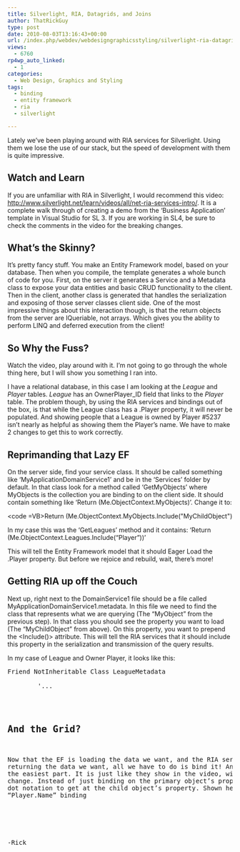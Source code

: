 ```yaml
---
title: Silverlight, RIA, Datagrids, and Joins
author: ThatRickGuy
type: post
date: 2010-08-03T13:16:43+00:00
url: /index.php/webdev/webdesigngraphicsstyling/silverlight-ria-datagrids-and-joins/
views:
  - 6760
rp4wp_auto_linked:
  - 1
categories:
  - Web Design, Graphics and Styling
tags:
  - binding
  - entity framework
  - ria
  - silverlight

---
```

Lately we&#8217;ve been playing around with RIA services for Silverlight. Using them we lose the use of our stack, but the speed of development with them is quite impressive. 

## Watch and Learn

If you are unfamiliar with RIA in Silverlight, I would recommend this video: <http://www.silverlight.net/learn/videos/all/net-ria-services-intro/>. It is a complete walk through of creating a demo from the &#8216;Business Application&#8217; template in Visual Studio for SL 3. If you are working in SL4, be sure to check the comments in the video for the breaking changes.

## What&#8217;s the Skinny?

It&#8217;s pretty fancy stuff. You make an Entity Framework model, based on your database. Then when you compile, the template generates a whole bunch of code for you. First, on the server it generates a Service and a Metadata class to expose your data entities and basic CRUD functionality to the client. Then in the client, another class is generated that handles the serialization and exposing of those server classes client side. One of the most impressive things about this interaction though, is that the return objects from the server are IQueriable, not arrays. Which gives you the ability to perform LINQ and deferred execution from the client!

## So Why the Fuss?

Watch the video, play around with it. I&#8217;m not going to go through the whole thing here, but I will show you something I ran into.

I have a relational database, in this case I am looking at the _League_ and _Player_ tables. _League_ has an OwnerPlayer_ID field that links to the _Player_ table. The problem though, by using the RIA services and bindings out of the box, is that while the League class has a .Player property, it will never be populated. And showing people that a League is owned by Player #5237 isn&#8217;t nearly as helpful as showing them the Player&#8217;s name. We have to make 2 changes to get this to work correctly.

## Reprimanding that Lazy EF

On the server side, find your service class. It should be called something like &#8216;MyApplicationDomainService1&#8217; and be in the &#8216;Services&#8217; folder by default. In that class look for a method called &#8216;GetMyObjects&#8217; where MyObjects is the collection you are binding to on the client side. It should contain something like &#8216;Return (Me.ObjectContext.MyObjects)&#8217;. Change it to:
  
<code =VB>Return (Me.ObjectContext.MyObjects.Include("MyChildObject")</code>
  
In my case this was the &#8216;GetLeagues&#8217; method and it contains: &#8216;Return (Me.ObjectContext.Leagues.Include(&#8220;Player&#8221;))&#8217;

This will tell the Entity Framework model that it should Eager Load the .Player property. But before we rejoice and rebuild, wait, there&#8217;s more!

## Getting RIA up off the Couch

Next up, right next to the DomainService1 file should be a file called MyApplicationDomainService1.metadata. In this file we need to find the class that represents what we are querying (The &#8220;MyObject&#8221; from the previous step). In that class you should see the property you want to load (The &#8220;MyChildObject&#8221; from above). On this property, you want to prepend the <Include()> attribute. This will tell the RIA services that it should include this property in the serialization and transmission of the query results. 

In my case of League and Owner Player, it looks like this:

<pre>Friend NotInheritable Class LeagueMetadata
             
        '...

        <Include()&gt;
        <Display(AutoGenerateField:=False)&gt;
        Public Property Player As Player
        '...
    End Class</pre>

## And the Grid?

Now that the EF is loading the data we want, and the RIA services are returning the data we want, all we have to do is bind it! And this is the easiest part. It is just like they show in the video, with one minor change. Instead of just binding on the primary object&#8217;s property, we use dot notation to get at the child object&#8217;s property. Shown here as the &#8220;Player.Name&#8221; binding

<pre><sdk:DataGrid x:Name="grdLeagues" Margin="4,20,4,4" Grid.Row="1" ItemsSource="{Binding ElementName=LeagueDomainDataSource, Path=Data}" AutoGenerateColumns="False"&gt;
    <sdk:DataGrid.Columns&gt;
        <sdk:DataGridTextColumn Binding="{Binding Path=Name}" Header="Name" /&gt;
        <sdk:DataGridTextColumn Binding="{Binding Path=Player.Name, Mode=OneWay}" Header="Organizer" /&gt;
        <sdk:DataGridTextColumn Binding="{Binding Path=Province}" Header="State" /&gt;
        <sdk:DataGridTextColumn Binding="{Binding Path=City}" Header="City" /&gt;
        <sdk:DataGridTextColumn Binding="{Binding Path=LGS}" Header="Game Store" /&gt;
    </sdk:DataGrid.Columns&gt;
</sdk:DataGrid&gt;</pre>

-Rick